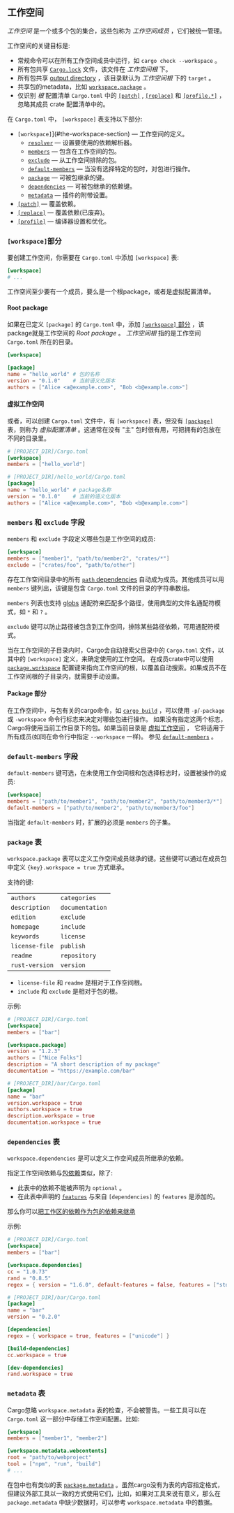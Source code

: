 ## 工作空间

*工作空间* 是一个或多个包的集合，这些包称为 *工作空间成员* ，它们被统一管理。

工作空间的关键目标是:

* 常规命令可以在所有工作空间成员中运行，如 `cargo check --workspace` 。
* 所有包共享 [`Cargo.lock`] 文件，该文件在 *工作空间根* 下。
* 所有包共享 [output directory] ，该目录默认为 *工作空间根* 下的 `target` 。
* 共享包的metadata，比如 [`workspace.package`](#the-package-table) 。
* 仅识别 *根* 配置清单 `Cargo.toml` 中的 [`[patch]`][patch] , [`[replace]`][replace] 和 [`[profile.*]`][profiles] ，忽略其成员 crate 配置清单中的。

在 `Cargo.toml` 中， `[workspace]` 表支持以下部分:

* `[workspace]`](#the-workspace-section) — 工作空间的定义。
  * [`resolver`](resolver.md#resolver-versions) — 设置要使用的依赖解析器。
  * [`members`](#the-members-and-exclude-fields) — 包含在工作空间的包。
  * [`exclude`](#the-members-and-exclude-fields) — 从工作空间排除的包。
  * [`default-members`](#the-default-members-field) — 当没有选择特定的包时，对包进行操作。
  * [`package`](#the-package-table) — 可被包继承的键。
  * [`dependencies`](#the-dependencies-table)  — 可被包继承的依赖键。
  * [`metadata`](#the-metadata-table) — 插件的附带设置。
* [`[patch]`](overriding-dependencies.md#the-patch-section) — 覆盖依赖。
* [`[replace]`](overriding-dependencies.md#the-replace-section) — 覆盖依赖(已废弃)。
* [`[profile]`](profiles.md) — 编译器设置和优化。

###  `[workspace]`部分

要创建工作空间，你需要在 `Cargo.toml` 中添加 `[workspace]` 表:
```toml
[workspace]
# ...
```

工作空间至少要有一个成员，要么是一个根package，或者是虚拟配置清单。

#### Root package

如果在已定义 `[package]` 的 `Cargo.toml` 中，添加 [`[workspace]` 部分](#the-workspace-section) ，该package就是工作空间的 *Root package* 。 *工作空间根* 指的是工作空间 `Cargo.toml` 所在的目录。

```toml
[workspace]

[package]
name = "hello_world" # 包的名称
version = "0.1.0"    # 当前语义化版本
authors = ["Alice <a@example.com>", "Bob <b@example.com>"]
```

<a id="virtual-manifest"></a>
#### 虚拟工作空间

或者，可以创建 `Cargo.toml` 文件中，有 `[workspace]` 表，但没有 [`[package]`][package] 表，则称为 *虚拟配置清单* 。这通常在没有 "主" 包时很有用，可把拥有的包放在不同的目录里。

```toml
# [PROJECT_DIR]/Cargo.toml
[workspace]
members = ["hello_world"]
```

```toml
# [PROJECT_DIR]/hello_world/Cargo.toml
[package]
name = "hello_world" # package名称
version = "0.1.0"    # 当前的语义化版本
authors = ["Alice <a@example.com>", "Bob <b@example.com>"]
```

### `members` 和 `exclude` 字段 

`members` 和 `exclude` 字段定义哪些包是工作空间的成员:

```toml
[workspace]
members = ["member1", "path/to/member2", "crates/*"]
exclude = ["crates/foo", "path/to/other"]
```

存在工作空间目录中的所有 [`path` dependencies] 自动成为成员。其他成员可以用 `members` 键列出，该键是包含 `Cargo.toml` 文件的目录的字符串数组。

`members` 列表也支持 [globs] 通配符来匹配多个路径，使用典型的文件名通配符模式，如 `*` 和 `?` 。

`exclude` 键可以防止路径被包含到工作空间，排除某些路径依赖，可用通配符模式。

当在工作空间的子目录内时，Cargo会自动搜索父目录中的 `Cargo.toml` 文件，以其中的 `[workspace]` 定义，来确定使用的工作空间。
在成员crate中可以使用 [`package.workspace`] 配置键来指向工作空间的根，以覆盖自动搜索。如果成员不在工作空间根的子目录内，就需要手动设置。

#### Package 部分

在工作空间中，与包有关的cargo命令，如 [`cargo build`] ，可以使用 `-p`/`-package` 或 `-workspace` 命令行标志来决定对哪些包进行操作。
如果没有指定这两个标志，Cargo将使用当前工作目录下的包。如果当前目录是 [虚拟工作空间](#virtual-workspace) ，
它将适用于所有成员(如同在命令行中指定 `--workspace` 一样)。 参见 [`default-members`](#the-default-members-field) 。

###  `default-members` 字段

`default-members` 键可选，在未使用工作空间根和包选择标志时，设置被操作的成员:

```toml
[workspace]
members = ["path/to/member1", "path/to/member2", "path/to/member3/*"]
default-members = ["path/to/member2", "path/to/member3/foo"]
```

当指定 `default-members` 时，扩展的必须是 `members` 的子集。

### `package` 表

`workspace.package` 表可以定义工作空间成员继承的键。这些键可以通过在成员包中定义 `{key}.workspace = true` 方式继承。

支持的键:

|                |                 |
|----------------|-----------------|
| `authors`      | `categories`    |
| `description`  | `documentation` |
| `edition`      | `exclude`       |
| `homepage`     | `include`       |
| `keywords`     | `license`       |
| `license-file` | `publish`       |
| `readme`       | `repository`    |
| `rust-version` | `version`       |

- `license-file` 和 `readme` 是相对于工作空间根。
- `include` 和 `exclude` 是相对于包的根。

示例:
```toml
# [PROJECT_DIR]/Cargo.toml
[workspace]
members = ["bar"]

[workspace.package]
version = "1.2.3"
authors = ["Nice Folks"]
description = "A short description of my package"
documentation = "https://example.com/bar"
```

```toml
# [PROJECT_DIR]/bar/Cargo.toml
[package]
name = "bar"
version.workspace = true
authors.workspace = true
description.workspace = true
documentation.workspace = true
```

### `dependencies` 表

`workspace.dependencies` 是可以定义工作空间成员所继承的依赖。

指定工作空间依赖与[包依赖][specifying-dependencies]类似，除了:
- 此表中的依赖不能被声明为 `optional` 。
- 在此表中声明的 [`features`][features] 与来自 `[dependencies]` 的 `features` 是添加的。

那么你可以[把工作区的依赖作为包的依赖来继承][inheriting-a-dependency-from-a-workspace]

示例:
```toml
# [PROJECT_DIR]/Cargo.toml
[workspace]
members = ["bar"]

[workspace.dependencies]
cc = "1.0.73"
rand = "0.8.5"
regex = { version = "1.6.0", default-features = false, features = ["std"] }
```

```toml
# [PROJECT_DIR]/bar/Cargo.toml
[package]
name = "bar"
version = "0.2.0"

[dependencies]
regex = { workspace = true, features = ["unicode"] }

[build-dependencies]
cc.workspace = true

[dev-dependencies]
rand.workspace = true
```

### `metadata` 表

Cargo忽略 `workspace.metadata` 表的检查，不会被警告。一些工具可以在 `Cargo.toml` 这一部分中存储工作空间配置。比如:

```toml
[workspace]
members = ["member1", "member2"]

[workspace.metadata.webcontents]
root = "path/to/webproject"
tool = ["npm", "run", "build"]
# ...
```

在包中也有类似的表 [`package.metadata`][package-metadata] 。虽然cargo没有为表的内容指定格式，
但建议外部工具以一致的方式使用它们，比如，如果对工具来说有意义，那么在 `package.metadata` 中缺少数据时，可以参考 `workspace.metadata` 中的数据。

[package]: manifest.md#the-package-section
[`Cargo.lock`]: ../guide/cargo-toml-vs-cargo-lock.md
[package-metadata]: manifest.md#the-metadata-table
[output directory]: ../guide/build-cache.md
[patch]: overriding-dependencies.md#the-patch-section
[replace]: overriding-dependencies.md#the-replace-section
[profiles]: profiles.md
[`path` dependencies]: specifying-dependencies.md#specifying-path-dependencies
[`package.workspace`]: manifest.md#the-workspace-field
[globs]: https://docs.rs/glob/0.3.0/glob/struct.Pattern.html
[`cargo build`]: ../commands/cargo-build.md
[specifying-dependencies]: specifying-dependencies.md
[features]: features.md
[inheriting-a-dependency-from-a-workspace]: specifying-dependencies.md#inheriting-a-dependency-from-a-workspace
